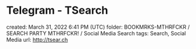 # Telegram - TSearch

created: March 31, 2022 6:41 PM (UTC)
folder: BOOKMRKS-MTHRFCKR / SEARCH PARTY MTHRFCKR! / Social Media Search
tags: Search, Social Media
url: http://tsear.ch